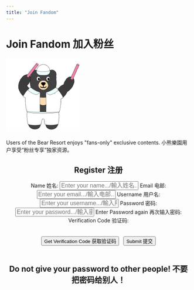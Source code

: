 ```yaml
---
title: "Join Fandom"
---
```


<div class="container">
    <h1><span class="eng">Join Fandom</span> <span class="chn">加入粉丝</span></h1>
    <img src="/assets/img/fans.gif" style="width: 200px; height: 200px;"><br>
    <br>
    <span class="eng">Users of the Bear Resort enjoys "fans-only" exclusive contents.</span>
    <span class="chn">小熊樂園用户享受“粉丝专享”独家资源。</span> 
    <br>
    <div id="login-form" style="text-align: center;">
      <h2><span class="eng">Register</span> <span class="chn">注册</span></h2>
      <form class="login-grid">
      <label for="name"><span class="eng">Name</span> <span class="chn">姓名</span>:</label> <input type="text" id="name" placeholder="Enter your name.../輸入姓名..." style="font-size: 16px" required />
      <label for="email"><span class="eng">Email</span> <span class="chn">电邮</span>:</label> <input type="email" id="email" placeholder="Enter your email.../輸入电邮..." style="font-size: 16px" required />
      <label for="username"><span class="eng">Username</span> <span class="chn">用户名</span>:</label> <input type="text" id="username" placeholder="Enter your username.../輸入用戶名..." style="font-size: 16px" required />
      <label for="password"><span class="eng">Password</span> <span class="chn">密码</span>:</label> <input type="password" id="password" placeholder="Enter your password.../輸入密码..." style="font-size: 16px" required />
      <label for="re-password"><span class="eng">Enter Password again</span> <span class="chn">再次输入密码</span>:</label> <input type="password" id="re-password" placeholder="Enter your password.../輸入密码..." style="display: none" required />
      <label for="verification"><span class="eng">Verification Code</span> <span class="chn">验证码</span>:</label> <input type="password" id="verification" placeholder="Enter your verification code.../輸入验证码..." style="display: none" required />
      </form>
      <br><br>
      <button id="veri"><span class="eng">Get Verification Code</span> <span class="chn">获取验证码</span></button> &nbsp; 
      <button id="sub"><span class="eng">Submit</span> <span class="chn">提交</span></button>
    </div>
    <br>
    <div style="text-align: center">
        <h2><span class="eng">Do not give your password to other people!</span> <span class="chn">不要把密码给别人！</span></h2>
    </div>
</div>

<script type="module" src="./main.js"></script>